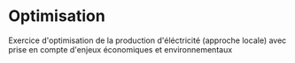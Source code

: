 # Optimisation
Exercice d'optimisation de la production d'éléctricité (approche locale) avec prise en compte d'enjeux économiques et environnementaux
